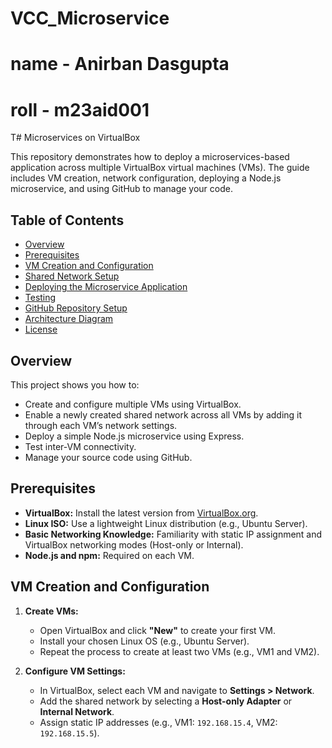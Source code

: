 # VCC_Microservice
# name - Anirban Dasgupta
# roll - m23aid001

T# Microservices on VirtualBox

This repository demonstrates how to deploy a microservices-based application across multiple VirtualBox virtual machines (VMs). The guide includes VM creation, network configuration, deploying a Node.js microservice, and using GitHub to manage your code.

## Table of Contents
- [Overview](#overview)
- [Prerequisites](#prerequisites)
- [VM Creation and Configuration](#vm-creation-and-configuration)
- [Shared Network Setup](#shared-network-setup)
- [Deploying the Microservice Application](#deploying-the-microservice-application)
- [Testing](#testing)
- [GitHub Repository Setup](#github-repository-setup)
- [Architecture Diagram](#architecture-diagram)
- [License](#license)

## Overview
This project shows you how to:
- Create and configure multiple VMs using VirtualBox.
- Enable a newly created shared network across all VMs by adding it through each VM’s network settings.
- Deploy a simple Node.js microservice using Express.
- Test inter-VM connectivity.
- Manage your source code using GitHub.

## Prerequisites
- **VirtualBox:** Install the latest version from [VirtualBox.org](https://www.virtualbox.org/).
- **Linux ISO:** Use a lightweight Linux distribution (e.g., Ubuntu Server).
- **Basic Networking Knowledge:** Familiarity with static IP assignment and VirtualBox networking modes (Host-only or Internal).
- **Node.js and npm:** Required on each VM.

## VM Creation and Configuration
1. **Create VMs:**
   - Open VirtualBox and click **"New"** to create your first VM.
   - Install your chosen Linux OS (e.g., Ubuntu Server).
   - Repeat the process to create at least two VMs (e.g., VM1 and VM2).

2. **Configure VM Settings:**
   - In VirtualBox, select each VM and navigate to **Settings > Network**.
   - Add the shared network by selecting a **Host-only Adapter** or **Internal Network**.
   - Assign static IP addresses (e.g., VM1: `192.168.15.4`, VM2: `192.168.15.5`).
